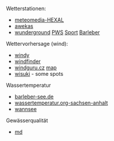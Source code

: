 Wetterstationen:

* [meteomedia-HEXAL](https://wetterstationen.meteomedia.de/?map=Sachsen-Anhalt&station=103630)
* [awekas](https://www.awekas.at/de/map.php?map=wind)
* [wunderground](https://www.wunderground.com/wundermap?lat=52.22&lon=11.66&zoom=12)
  [PWS](https://www.wunderground.com/dashboard/pws/IBARLE5)
  [Sport](https://www.wunderground.com/dashboard/pws/IBARLE28)
  [Barleber](https://www.wunderground.com/dashboard/pws/IMAGDE179)

Wettervorhersage (wind):

* [windy](https://www.windy.com/52.222/11.651?52.216,11.662,15)
* [windfinder](https://de.windfinder.com/forecast/magdeburg_barleber_see)
* [windguru.cz](https://www.windguru.cz/1089962) [map](https://www.windguru.cz/map/?lat=52.22&lon=11.66&zoom=12)
* [wisuki](https://de.wisuki.com/country/de) - some spots

Wassertemperatur
* [barleber-see.de](https://barleber-see.de/)
* [wassertemperatur.org-sachsen-anhalt](http://www.wassertemperatur.org/deutschland/sachsen-anhalt/)
* [wannsee](https://www.wassertemperatur.org/wannsee/)

Gewässerqualität
* [md](https://www.geofachdatenserver.de/de/badegewaesserkarte.html)
